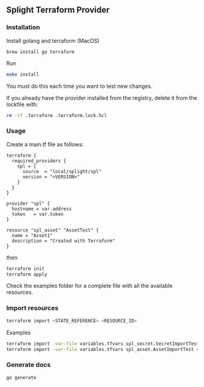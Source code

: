 ## Splight Terraform Provider

### Installation

Install golang and terraform (MacOS)

```
brew install go terraform
```

Run

```bash
make install
```

You must do this each time you want to test new changes.

If you already have the provider installed from the registry, delete it from the lockfile with:

```sh
rm -rf .terraform .terraform.lock.hcl
```

### Usage

Create a main.tf file as follows:

```
terraform {
  required_providers {
    spl = {
      source  = "local/splight/spl"
      version = "<VERSION>"
    }
  }
}

provider "spl" {
  hostname = var.address
  token   = var.token
}

resource "spl_asset" "AssetTest" {
  name = "Asset1"
  description = "Created with Terraform"
}
```

then

```sh
terraform init
terraform apply
```

Check the examples folder for a complete file with all the available resources.

### Import resources

```sh
terraform import <STATE_REFERENCE> <RESOURCE_ID>
```

Examples

```sh
terraform import -var-file variables.tfvars spl_secret.SecretImportTest 3e408b18-79df-465b-850d-6629088224de
terraform import -var-file variables.tfvars spl_asset.AssetImportTest 4e408b18-79df-465b-850d-6629088224de
```

### Generate docs

```
go generate
```
